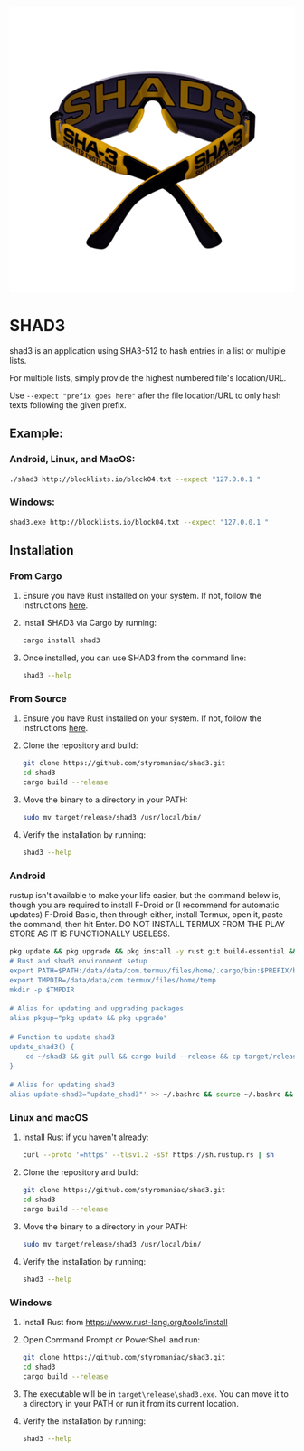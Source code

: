 
![SHAD3](https://github.com/styromaniac/shad3/raw/main/SHAD3.png?v=1)

# SHAD3

shad3 is an application using SHA3-512 to hash entries in a list or multiple lists.

For multiple lists, simply provide the highest numbered file's location/URL.

Use `--expect "prefix goes here"` after the file location/URL to only hash texts following the given prefix.

## Example:

### Android, Linux, and MacOS:
```bash
./shad3 http://blocklists.io/block04.txt --expect "127.0.0.1 "
```

### Windows:
```bash
shad3.exe http://blocklists.io/block04.txt --expect "127.0.0.1 "
```

## Installation

### From Cargo
1. Ensure you have Rust installed on your system. If not, follow the instructions [here](https://www.rust-lang.org/tools/install).
   
2. Install SHAD3 via Cargo by running:
   ```bash
   cargo install shad3
   ```

3. Once installed, you can use SHAD3 from the command line:
   ```bash
   shad3 --help
   ```

### From Source
1. Ensure you have Rust installed on your system. If not, follow the instructions [here](https://www.rust-lang.org/tools/install).

2. Clone the repository and build:
   ```bash
   git clone https://github.com/styromaniac/shad3.git
   cd shad3
   cargo build --release
   ```

3. Move the binary to a directory in your PATH:
   ```bash
   sudo mv target/release/shad3 /usr/local/bin/
   ```

4. Verify the installation by running:
   ```bash
   shad3 --help
   ```

### Android
rustup isn't available to make your life easier, but the command below is, though you are required to install F-Droid or (I recommend for automatic updates) F-Droid Basic, then through either, install Termux, open it, paste the command, then hit Enter. DO NOT INSTALL TERMUX FROM THE PLAY STORE AS IT IS FUNCTIONALLY USELESS.
```bash
pkg update && pkg upgrade && pkg install -y rust git build-essential && git clone https://github.com/styromaniac/shad3.git && cd shad3 && cargo build --release && cp target/release/shad3 $PREFIX/bin/ && echo -e '
# Rust and shad3 environment setup
export PATH=$PATH:/data/data/com.termux/files/home/.cargo/bin:$PREFIX/bin
export TMPDIR=/data/data/com.termux/files/home/temp
mkdir -p $TMPDIR

# Alias for updating and upgrading packages
alias pkgup="pkg update && pkg upgrade"

# Function to update shad3
update_shad3() {
    cd ~/shad3 && git pull && cargo build --release && cp target/release/shad3 $PREFIX/bin/ && echo "shad3 updated successfully."
}

# Alias for updating shad3
alias update-shad3="update_shad3"' >> ~/.bashrc && source ~/.bashrc && shad3 --help
```

### Linux and macOS
1. Install Rust if you haven't already:
   ```bash
   curl --proto '=https' --tlsv1.2 -sSf https://sh.rustup.rs | sh
   ```

2. Clone the repository and build:
   ```bash
   git clone https://github.com/styromaniac/shad3.git
   cd shad3
   cargo build --release
   ```

3. Move the binary to a directory in your PATH:
   ```bash
   sudo mv target/release/shad3 /usr/local/bin/
   ```

4. Verify the installation by running:
   ```bash
   shad3 --help
   ```

### Windows
1. Install Rust from https://www.rust-lang.org/tools/install

2. Open Command Prompt or PowerShell and run:
   ```bash
   git clone https://github.com/styromaniac/shad3.git
   cd shad3
   cargo build --release
   ```

3. The executable will be in `target\release\shad3.exe`. You can move it to a directory in your PATH or run it from its current location.

4. Verify the installation by running:
   ```bash
   shad3 --help
   ```
